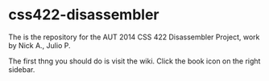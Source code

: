 css422-disassembler
===================

The is the repository for the AUT 2014 CSS 422 Disassembler Project, work by Nick A., Julio P.

The first thng you should do is visit the wiki. Click the book icon on the right sidebar.
